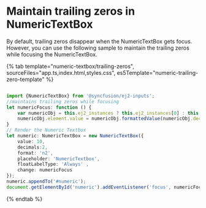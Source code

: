 # Maintain trailing zeros in NumericTextBox

By default, trailing zeros disappear when the NumericTextBox gets focus. However, you can use the following sample to maintain the trailing zeros while focusing the NumericTextBox.

{% tab template="numeric-textbox/trailing-zeros", sourceFiles="app.ts,index.html,styles.css", es5Template="numeric-trailing-zero-template" %}

```typescript

import {NumericTextBox} from '@syncfusion/ej2-inputs';
//maintains trailing zeros while focusing
let numericFocus: function () {
    var numericObj = this.ej2_instances ? this.ej2_instances[0] : this;
    numericObj.element.value = numericObj.formattedValue(numericObj.decimals, +numericObj.element.value);
}
// Render the Numeric Textbox
let numeric: NumericTextBox = new NumericTextBox({
    value: 10,
    decimals:2,
    format: 'n2',
    placeholder: 'NumericTextbox',
    floatLabelType: 'Always' ,
    change: numericFocus
});
numeric.appendTo('#numeric');
document.getElementById('numeric').addEventListener('focus', numericFocus);

 ```

{% endtab %}
